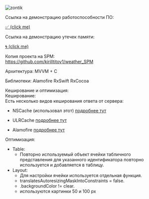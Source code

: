 ![zontik](https://user-images.githubusercontent.com/50994543/99689483-1aebf900-2a98-11eb-9a3e-01cb18b0c748.png)

Ссылка на демонстрацию работоспособности ПО:  

[✅ (click me)](https://youtu.be/J6mo18MSn64)

Ссылка на демонстрацию утечек памяти:  

[🌀 (click me)](https://youtu.be/9ZD1m8bqP8g)  


Копия проекта на SPM:  
https://github.com/kirilltitov1/weather_SPM  


Архитектура:
MVVM + C

Библиотеки:
Alamofire
RxSwift
RxCocoa

Кеширование и оптимизация:  
Кеширование:  
Есть несколько видов кеширования ответа от сервера:  

- NSCache (использовал этот) [подробнее тут](https://www.hackingwithswift.com/example-code/system/how-to-cache-data-using-nscache)

- ULRCache [подробнее тут](https://developer.apple.com/documentation/foundation/urlcache)

- Alamofire [подробнее тут](https://github.com/Alamofire/Alamofire/blob/master/Documentation/AdvancedUsage.md#cachedresponsehandler)  

Оптимизация:  
- Table:  
  - Повторно используемый объект ячейки табличного представления для указанного идентификатора повторно используется и добавляется в таблицу.  
- Layout:  
  - Для настройки ячейки используется отдельная функция.  
  - translatesAutoresizingMaskIntoConstraints = false.  
  - .backgroundColor != clear.  
  - используются картинки 50 и 100 px 
